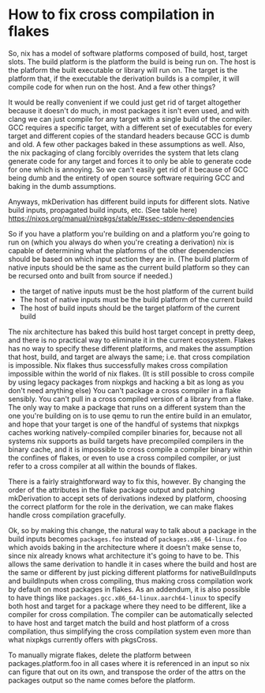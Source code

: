 # How to fix cross compilation in flakes

So, nix has a model of software platforms composed of build, host, target slots.
The build platform is the platform the build is being run on. The host is the
platform the built executable or library will run on. The target is the platform
that, if the executable the derivation builds is a compiler, it will compile
code for when run on the host. And a few other things?

It would be really convenient if we could just get rid of target altogether
because it doesn't do much, in most packages it isn't even used, and with clang
we can just compile for any target with a single build of the compiler. GCC
requires a specific target, with a different set of executables for every target
and different copies of the standard headers because GCC is dumb and old. A few
other packages baked in these assumptions as well. Also, the nix packaging of
clang forcibly overrides the system that lets clang generate code for any target
and forces it to only be able to generate code for one which is annoying. So we
can't easily get rid of it because of GCC being dumb and the entirety of open
source software requiring GCC and baking in the dumb assumptions.

Anyways, mkDerivation has different build inputs for different slots. Native
build inputs, propagated build inputs, etc. (See table here)
https://nixos.org/manual/nixpkgs/stable/#ssec-stdenv-dependencies

So if you have a platform you're building on and a platform you're going to run
on (which you always do when you're creating a derivation) nix is capable of
determining what the platforms of the other dependencies should be based on
which input section they are in. (The build platform of native inputs should be
the same as the current build platform so they can be recursed onto and built
from source if needed.)
- the target of native inputs must be the host platform of the current build
- The host of native inputs must be the build platform of the current build
- The host of build inputs should be the target platform of the current build

The nix architecture has baked this build host target concept in pretty deep,
and there is no practical way to eliminate it in the current ecosystem. Flakes
has no way to specify these different platforms, and makes the assumption that
host, build, and target are always the same; i.e. that cross compilation is
impossible. Nix flakes thus successfully makes cross compilation impossible
within the world of nix flakes. (It is still possible to cross compile by using
legacy packages from nixpkgs and hacking a bit as long as you don't need
anything else) You can't package a cross compiler in a flake sensibly. You can't
pull in a cross compiled version of a library from a flake. The only way to make
a package that runs on a different system than the one you're building on is to
use qemu to run the entire build in an emulator, and hope that your target is
one of the handful of systems that nixpkgs caches working natively-compiled
compiler binaries for, because not all systems nix supports as build targets
have precompiled compilers in the binary cache, and it is impossible to cross
compile a compiler binary within the confines of flakes, or even to use a cross
compiled compiler, or just refer to a cross compiler at all within the bounds of
flakes.

There is a fairly straightforward way to fix this, however. By changing the
order of the attributes in the flake package output and patching mkDerivation to
accept sets of derivations indexed by platform, choosing the correct platform
for the role in the derivation, we can make flakes handle cross compilation
gracefully.

Ok, so by making this change, the natural way to talk about a package in the
build inputs becomes `packages.foo` instead of `packages.x86_64-linux.foo` which
avoids baking in the architecture where it doesn't make sense to, since nix
already knows what architecture it's going to have to be. This allows the same
derivation to handle it in cases where the build and host are the same or
different by just picking different platforms for nativeBuildInputs and
buildInputs when cross compiling, thus making cross compilation work by default
on most packages in flakes. As an addendum, it is also possible to have things
like `packages.gcc.x86_64-linux.aarch64-linux` to specify both host and target
for a package where they need to be different, like a compiler for cross
compilation. The compiler can be automatically selected to have host and target
match the build and host platform of a cross compilation, thus simplifying the
cross compilation system even more than what nixpkgs currently offers with
pkgsCross.

To manually migrate flakes, delete the platform between packages.platform.foo in
all cases where it is referenced in an input so nix can figure that out on its
own, and transpose the order of the attrs on the packages output so the name
comes before the platform.
